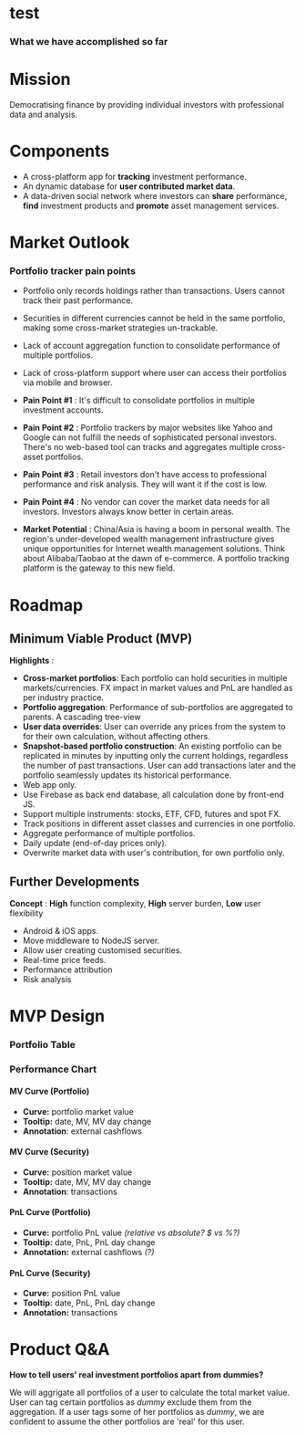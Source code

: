 # test
### What we have accomplished so far

# Mission
Democratising finance by providing individual investors with professional data and analysis.
# Components
* A cross-platform app for __tracking__ investment performance.
* An dynamic database for __user contributed market data__.
* A data-driven social network where investors can __share__ performance, __find__ investment products and __promote__ asset management services.

# Market Outlook

### Portfolio tracker pain points
* Portfolio only records holdings rather than transactions. Users cannot track their past performance.
* Securities in different currencies cannot be held in the same portfolio, making some cross-market strategies un-trackable.
* Lack of account aggregation function to consolidate performance of multiple portfolios.
* Lack of cross-platform support where user can access their portfolios via mobile and browser.

* __Pain Point #1__ : It's difficult to consolidate portfolios in multiple investment accounts.
* __Pain Point #2__ : Portfolio trackers by major websites like Yahoo and Google can not fulfill the needs of sophisticated personal investors. There's no web-based tool can tracks and aggregates multiple cross-asset portfolios.
* __Pain Point #3__ : Retail investors don't have access to professional performance and risk analysis. They will want it if the cost is low. 
* __Pain Point #4__ : No vendor can cover the market data needs for all investors. Investors always know better in certain areas.
* __Market Potential__ : China/Asia is having a boom in personal wealth. The region's under-developed wealth management infrastructure gives unique opportunities for Internet wealth management solutions. Think about Alibaba/Taobao at the dawn of e-commerce. A portfolio tracking platform is the gateway to this new field.

# Roadmap
## Minimum Viable Product (MVP)
__Highlights__ :
* __Cross-market portfolios__: Each portfolio can hold securities in multiple markets/currencies. FX impact in market values and PnL are handled as per industry practice. 
* __Portfolio aggregation__: Performance of sub-portfolios are aggregated to parents. A cascading tree-view
* __User data overrides__: User can override any prices from the system to for their own calculation, without affecting others.
* __Snapshot-based portfolio construction__: An existing portfolio can be replicated in minutes by inputting only the current holdings, regardless the number of past transactions. User can add transactions later and the portfolio seamlessly updates its historical performance. 
* Web app only.
* Use Firebase as back end database, all calculation done by front-end JS.
* Support multiple instruments: stocks, ETF, CFD, futures and spot FX.
* Track positions in different asset classes and currencies in one portfolio.
* Aggregate performance of multiple portfolios.
* Daily update  (end-of-day prices only).
* Overwrite market data with user's contribution, for own portfolio only.

## Further Developments
__Concept__ : __High__ function complexity, __High__ server burden, __Low__ user flexibility
* Android & iOS apps.
* Move middleware to NodeJS server.
* Allow user creating customised securities.
* Real-time price feeds.
* Performance attribution
* Risk analysis

# MVP Design
### Portfolio Table

### Performance Chart

#### MV Curve (Portfolio)
* __Curve:__ portfolio market value
* __Tooltip:__ date, MV, MV day change
* __Annotation__: external cashflows

#### MV Curve (Security)
* __Curve:__ position market value
* __Tooltip:__ date, MV, MV day change
* __Annotation__: transactions

#### PnL Curve (Portfolio)
* __Curve:__ portfolio PnL value _(relative vs absolute? $ vs %?)_
* __Tooltip:__ date, PnL, PnL day change
* __Annotation:__ external cashflows _(?)_

#### PnL Curve (Security)
* __Curve:__ position PnL value
* __Tooltip:__ date, PnL, PnL day change
* __Annotation:__ transactions

# Product Q&A
__How to tell users' real investment portfolios apart from dummies?__

We will aggrigate all portfolios of a user to calculate the total market value. User can tag certain portfolios as _dummy_ exclude them from the aggregation. If a user tags some of her portfolios as _dummy_, we are confident to assume the other portfolios are 'real' for this user.
